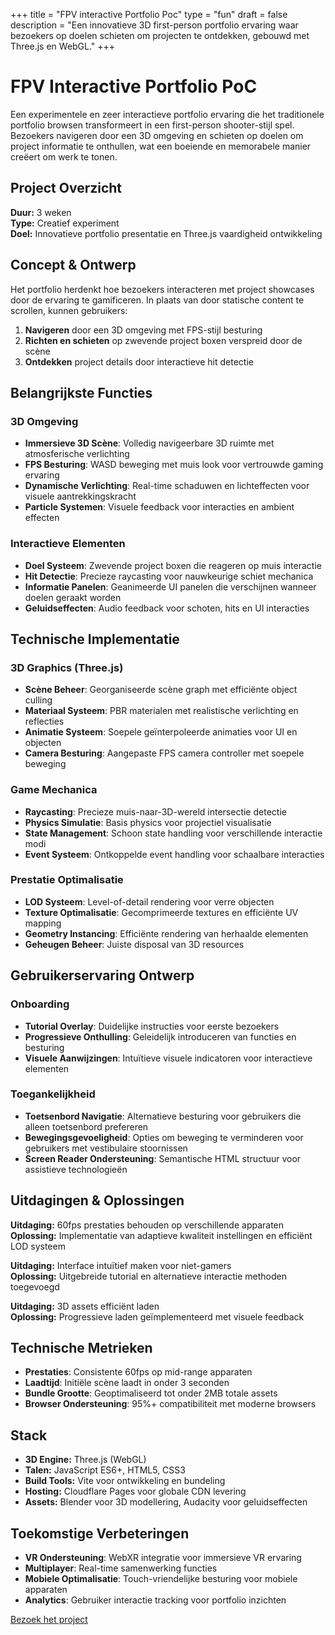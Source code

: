 +++
title = "FPV interactive Portfolio Poc"
type = "fun"
draft = false
description = "Een innovatieve 3D first-person portfolio ervaring waar bezoekers op doelen schieten om projecten te ontdekken, gebouwd met Three.js en WebGL."
+++

# FPV Interactive Portfolio PoC

Een experimentele en zeer interactieve portfolio ervaring die het traditionele portfolio browsen transformeert in een first-person shooter-stijl spel. Bezoekers navigeren door een 3D omgeving en schieten op doelen om project informatie te onthullen, wat een boeiende en memorabele manier creëert om werk te tonen.

## Project Overzicht

**Duur:** 3 weken  
**Type:** Creatief experiment  
**Doel:** Innovatieve portfolio presentatie en Three.js vaardigheid ontwikkeling

## Concept & Ontwerp

Het portfolio herdenkt hoe bezoekers interacteren met project showcases door de ervaring te gamificeren. In plaats van door statische content te scrollen, kunnen gebruikers:

1. **Navigeren** door een 3D omgeving met FPS-stijl besturing
2. **Richten en schieten** op zwevende project boxen verspreid door de scène
3. **Ontdekken** project details door interactieve hit detectie

## Belangrijkste Functies

### 3D Omgeving
- **Immersieve 3D Scène**: Volledig navigeerbare 3D ruimte met atmosferische verlichting
- **FPS Besturing**: WASD beweging met muis look voor vertrouwde gaming ervaring
- **Dynamische Verlichting**: Real-time schaduwen en lichteffecten voor visuele aantrekkingskracht
- **Particle Systemen**: Visuele feedback voor interacties en ambient effecten

### Interactieve Elementen
- **Doel Systeem**: Zwevende project boxen die reageren op muis interactie
- **Hit Detectie**: Precieze raycasting voor nauwkeurige schiet mechanica
- **Informatie Panelen**: Geanimeerde UI panelen die verschijnen wanneer doelen geraakt worden
- **Geluidseffecten**: Audio feedback voor schoten, hits en UI interacties

## Technische Implementatie

### 3D Graphics (Three.js)
- **Scène Beheer**: Georganiseerde scène graph met efficiënte object culling
- **Materiaal Systeem**: PBR materialen met realistische verlichting en reflecties
- **Animatie Systeem**: Soepele geïnterpoleerde animaties voor UI en objecten
- **Camera Besturing**: Aangepaste FPS camera controller met soepele beweging

### Game Mechanica
- **Raycasting**: Precieze muis-naar-3D-wereld intersectie detectie
- **Physics Simulatie**: Basis physics voor projectiel visualisatie
- **State Management**: Schoon state handling voor verschillende interactie modi
- **Event Systeem**: Ontkoppelde event handling voor schaalbare interacties

### Prestatie Optimalisatie
- **LOD Systeem**: Level-of-detail rendering voor verre objecten
- **Texture Optimalisatie**: Gecomprimeerde textures en efficiënte UV mapping
- **Geometry Instancing**: Efficiënte rendering van herhaalde elementen
- **Geheugen Beheer**: Juiste disposal van 3D resources

## Gebruikerservaring Ontwerp

### Onboarding
- **Tutorial Overlay**: Duidelijke instructies voor eerste bezoekers
- **Progressieve Onthulling**: Geleidelijk introduceren van functies en besturing
- **Visuele Aanwijzingen**: Intuïtieve visuele indicatoren voor interactieve elementen

### Toegankelijkheid
- **Toetsenbord Navigatie**: Alternatieve besturing voor gebruikers die alleen toetsenbord prefereren
- **Bewegingsgevoeligheid**: Opties om beweging te verminderen voor gebruikers met vestibulaire stoornissen
- **Screen Reader Ondersteuning**: Semantische HTML structuur voor assistieve technologieën

## Uitdagingen & Oplossingen

**Uitdaging:** 60fps prestaties behouden op verschillende apparaten  
**Oplossing:** Implementatie van adaptieve kwaliteit instellingen en efficiënt LOD systeem

**Uitdaging:** Interface intuïtief maken voor niet-gamers  
**Oplossing:** Uitgebreide tutorial en alternatieve interactie methoden toegevoegd

**Uitdaging:** 3D assets efficiënt laden  
**Oplossing:** Progressieve laden geïmplementeerd met visuele feedback

## Technische Metrieken

- **Prestaties**: Consistente 60fps op mid-range apparaten
- **Laadtijd**: Initiële scène laadt in onder 3 seconden
- **Bundle Grootte**: Geoptimaliseerd tot onder 2MB totale assets
- **Browser Ondersteuning**: 95%+ compatibiliteit met moderne browsers

## Stack
- **3D Engine:** Three.js (WebGL)
- **Talen:** JavaScript ES6+, HTML5, CSS3
- **Build Tools:** Vite voor ontwikkeling en bundeling
- **Hosting:** Cloudflare Pages voor globale CDN levering
- **Assets:** Blender voor 3D modellering, Audacity voor geluidseffecten

## Toekomstige Verbeteringen

- **VR Ondersteuning**: WebXR integratie voor immersieve VR ervaring
- **Multiplayer**: Real-time samenwerking functies
- **Mobiele Optimalisatie**: Touch-vriendelijke besturing voor mobiele apparaten
- **Analytics**: Gebruiker interactie tracking voor portfolio inzichten

[Bezoek het project](https://jo-qu.pages.dev/)
